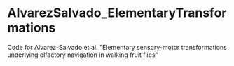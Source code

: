 # AlvarezSalvado_ElementaryTransformations
Code for Alvarez-Salvado et al. "Elementary sensory-motor transformations underlying olfactory navigation in walking fruit flies"
